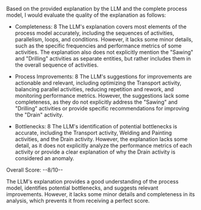 Based on the provided explanation by the LLM and the complete process model, I would evaluate the quality of the explanation as follows:

* Completeness: 8
The LLM's explanation covers most elements of the process model accurately, including the sequences of activities, parallelism, loops, and conditions. However, it lacks some minor details, such as the specific frequencies and performance metrics of some activities. The explanation also does not explicitly mention the "Sawing" and "Drilling" activities as separate entities, but rather includes them in the overall sequence of activities.

* Process Improvements: 8
The LLM's suggestions for improvements are actionable and relevant, including optimizing the Transport activity, balancing parallel activities, reducing repetition and rework, and monitoring performance metrics. However, the suggestions lack some completeness, as they do not explicitly address the "Sawing" and "Drilling" activities or provide specific recommendations for improving the "Drain" activity.

* Bottlenecks: 8
The LLM's identification of potential bottlenecks is accurate, including the Transport activity, Welding and Painting activities, and the Drain activity. However, the explanation lacks some detail, as it does not explicitly analyze the performance metrics of each activity or provide a clear explanation of why the Drain activity is considered an anomaly.

Overall Score: --8/10--

The LLM's explanation provides a good understanding of the process model, identifies potential bottlenecks, and suggests relevant improvements. However, it lacks some minor details and completeness in its analysis, which prevents it from receiving a perfect score.
